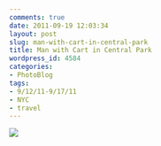 ```yaml
---
comments: true
date: 2011-09-19 12:03:34
layout: post
slug: man-with-cart-in-central-park
title: Man with Cart in Central Park
wordpress_id: 4584
categories:
- PhotoBlog
tags:
- 9/12/11-9/17/11
- NYC
- travel
---
```


![](http://ryanfitzer.com/main/wp-content/uploads/2011/09/2011-09-16-at-09-07-53.jpg)
